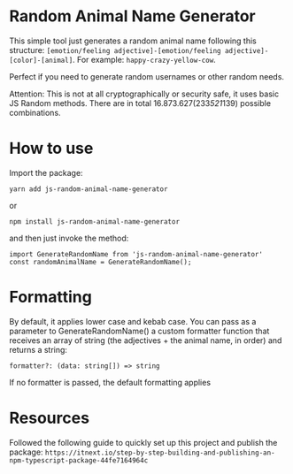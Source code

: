 # Random Animal Name Generator

This simple tool just generates a random animal name following this structure: `[emotion/feeling adjective]-[emotion/feeling adjective]-[color]-[animal]`. For example: `happy-crazy-yellow-cow`.

Perfect if you need to generate random usernames or other random needs.

Attention: This is not at all cryptographically or security safe, it uses basic JS Random methods.
There are in total  16.873.627(233*521*139) possible combinations.

# How to use
Import the package:

`yarn add js-random-animal-name-generator`

or

`npm install js-random-animal-name-generator`

and then just invoke the method:

```
import GenerateRandomName from 'js-random-animal-name-generator' 
const randomAnimalName = GenerateRandomName();
```


# Formatting
By default, it applies lower case and kebab case. You can pass as a parameter to GenerateRandomName() a custom formatter function that receives an array of string (the adjectives + the animal name, in order) and returns a string:

`formatter?: (data: string[]) => string`

If no formatter is passed, the default formatting applies

# Resources
Followed the following guide to quickly set up this project and publish the package: `https://itnext.io/step-by-step-building-and-publishing-an-npm-typescript-package-44fe7164964c`
